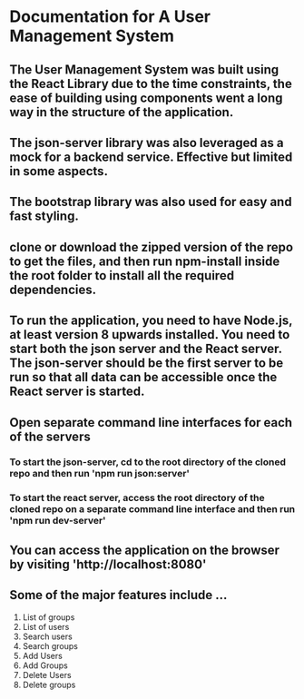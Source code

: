 # Documentation for A User Management System

## The User Management System was built using the React Library due to the time constraints, the ease of building using components went a long way in the structure of the application.

## The json-server library was also leveraged as a mock for a backend service. Effective but limited in some aspects.

## The bootstrap library was also used for easy and fast styling.

## clone or download the zipped version of the repo to get the files, and then run npm-install inside the root folder to install all the required dependencies.


## To run the application, you need to have Node.js, at least version 8 upwards installed. You need to start both the json server and the React server. The json-server should be the first server to be run so that all data can be accessible once the React server is started.

## Open separate command line interfaces for each of the servers

### To start the json-server, cd to the root directory of the cloned repo and then run 'npm run json:server'

### To start the react server, access the root directory of the cloned repo on a separate command line interface and then run 'npm run dev-server'

## You can access the application on the browser by visiting 'http://localhost:8080'

## Some of the major features include ...

1. List of groups
2. List of users
3. Search users
4. Search groups  
5. Add Users
6. Add Groups
7. Delete Users
8. Delete groups